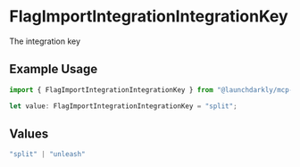 # FlagImportIntegrationIntegrationKey

The integration key

## Example Usage

```typescript
import { FlagImportIntegrationIntegrationKey } from "@launchdarkly/mcp-server/models/components";

let value: FlagImportIntegrationIntegrationKey = "split";
```

## Values

```typescript
"split" | "unleash"
```
